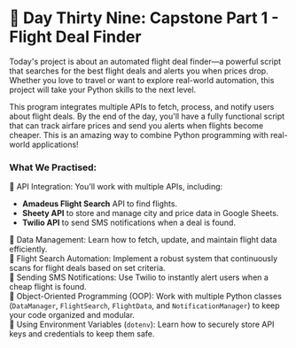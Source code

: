 # 🎯 Day Thirty Nine: Capstone Part 1 - Flight Deal Finder

Today's project is about an automated flight deal finder—a powerful script that searches for the best flight deals and alerts you when prices drop. Whether you love to travel or want to explore real-world automation, this project will take your Python skills to the next level.

This program integrates multiple APIs to fetch, process, and notify users about flight deals. By the end of the day, you'll have a fully functional script that can track airfare prices and send you alerts when flights become cheaper. This is an amazing way to combine Python programming with real-world applications!

### What We Practised:

🔹 API Integration: You'll work with multiple APIs, including:  
 - **Amadeus Flight Search** API to find flights.
 - **Sheety API** to store and manage city and price data in Google Sheets.
 - **Twilio API** to send SMS notifications when a deal is found.  

 🔹 Data Management: Learn how to fetch, update, and maintain flight data efficiently.  
🔹 Flight Search Automation: Implement a robust system that continuously scans for flight deals based on set criteria.  
🔹 Sending SMS Notifications: Use Twilio to instantly alert users when a cheap flight is found.  
🔹 Object-Oriented Programming (OOP): Work with multiple Python classes (```DataManager```, ```FlightSearch```, ```FlightData```, and ```NotificationManager```) to keep your code organized and modular.  
🔹 Using Environment Variables (```dotenv```): Learn how to securely store API keys and credentials to keep them safe.